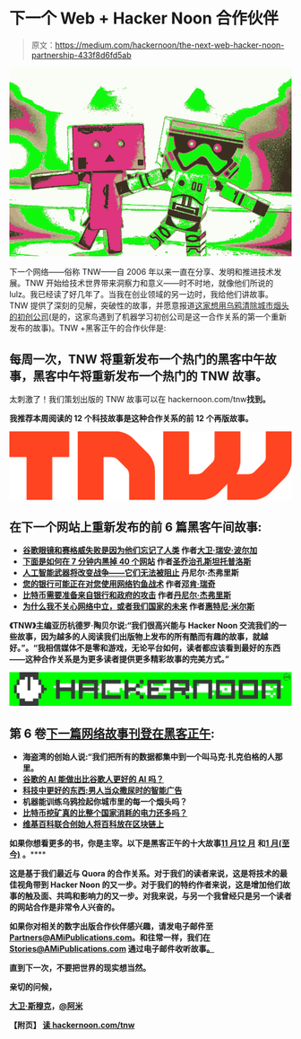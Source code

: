 # 下一个 Web + Hacker Noon 合作伙伴

> 原文：<https://medium.com/hackernoon/the-next-web-hacker-noon-partnership-433f8d6fd5ab>

![](img/b013f019f51c3954266ed6c80a8552c7.png)

下一个网络——俗称 TNW——自 2006 年以来一直在分享、发明和推进技术发展。TNW 开始给技术世界带来洞察力和意义——时不时地，就像他们所说的 lulz。我已经读了好几年了。当我在创业领域的另一边时，我给他们讲故事。TNW 提供了深刻的见解，突破性的故事，并愿意报道[这家想用乌鸦清除城市烟头的初创公司](https://thenextweb.com/artificial-intelligence/2017/10/06/1082787/#.tnw_QymiMkil)(是的，这家鸟遇到了机器学习初创公司是这一合作关系的第一个重新发布的故事)。TNW +黑客正午的合作伙伴是:

## 每周一次，TNW 将重新发布一个热门的黑客中午故事，黑客中午将重新发布一个热门的 TNW 故事。

太刺激了！我们策划出版的 TNW 故事可以在 hackernoon.com/tnw[](http://hackernoon.com/tnw)****找到。****

**我推荐本周阅读的 12 个科技故事是这种合作关系的前 12 个再版故事。**

**![](img/28d7f28ff7694839f5cb4841da67c24d.png)**

## **在下一个网站上重新发布的前 6 篇黑客午间故事:**

*   **[**谷歌眼镜和赛格威失败是因为他们忘记了人类**](https://thenextweb.com/syndication/2017/12/23/google-glass-segway-failed-forgot-humans/) 作者[大卫·瑞安·波尔加](https://medium.com/u/120eb8d22cf9?source=post_page-----433f8d6fd5ab--------------------------------)**
*   **[**下面是如何在 7 分钟内黑掉 40 个网站**](https://thenextweb.com/syndication/2017/12/25/heres-hack-40-websites-7-minutes/) 作者[圣乔治孔斯坦托普洛斯](https://medium.com/u/4c26a75f4164?source=post_page-----433f8d6fd5ab--------------------------------)**
*   **[**人工智能武器将改变战争——它们无法被阻止**](https://thenextweb.com/syndication/2018/01/03/ai-weapons-will-transform-war-cant-stopped/) 丹尼尔·杰弗里斯**
*   **[**您的银行可能正在对您使用网络钓鱼战术**](https://thenextweb.com/syndication/2017/12/25/bank-probably-using-phishing-tactics/) 作者[邓肯·瑞奇](https://medium.com/u/a6fcad104abf?source=post_page-----433f8d6fd5ab--------------------------------)**
*   **[**比特币需要准备来自银行和政府的攻击**](https://thenextweb.com/syndication/2017/12/26/bitcoin-needs-prepare-attack-banks-governments/) 作者[丹尼尔·杰弗里斯](https://medium.com/u/618a7c78c957?source=post_page-----433f8d6fd5ab--------------------------------)**
*   **[**为什么我不关心网络中立，或者我们国家的未来**](https://thenextweb.com/syndication/2017/12/13/dont-care-net-neutrality-countrys-future/) 作者[惠特尼·米尔斯](https://medium.com/u/d151cd4ba000?source=post_page-----433f8d6fd5ab--------------------------------)**

**《TNW》主编亚历杭德罗·陶贝尔说:“我们很高兴能与 Hacker Noon 交流我们的一些故事，因为越多的人阅读我们出版物上发布的所有酷而有趣的故事，就越好。”。“我相信媒体不是零和游戏，无论平台如何，读者都应该看到最好的东西——这种合作关系是为更多读者提供更多精彩故事的完美方式。”**

**[![](img/be0ca55ba73a573dce11effb2ee80d56.png)](http://hackernoon.com)**

## **第 6 卷[下一篇网络故事刊登在黑客正午](http://hackernoon.com/tnw):**

*   **海盗湾的创始人说:“我们把所有的数据都集中到一个叫马克·扎克伯格的人那里。**
*   **[**谷歌的 AI 能做出比谷歌人更好的 AI 吗？**](https://hackernoon.com/can-googles-ai-make-better-ai-than-the-googlers-947bd1464248)**
*   **[**科技中更好的东西:男人当众撒尿时的智能广告**](https://hackernoon.com/the-finer-things-in-tech-smart-ads-while-men-pee-in-public-50d93183e894)**
*   **机器能训练乌鸦捡起你城市里的每一个烟头吗？**
*   **[**比特币挖矿真的比整个国家消耗的电力还多吗？**](https://hackernoon.com/does-bitcoin-mining-really-consume-more-electricities-than-entire-countries-fde32e152941)**
*   **[**维基百科联合创始人将百科放在区块链上**](https://hackernoon.com/wikipedia-cofounder-to-put-the-encyclopedia-on-the-blockchain-b56d21901039)**

**如果你想看更多的书，你是主宰。以下是黑客正午的十大故事[**11 月**](https://hackernoon.com/archive/2017/11/20)**[**12 月**](https://hackernoon.com/archive/2017/12) **和**[**1 月(至今)**](https://hackernoon.com/archive/2018/01) **。******

****这是基于我们最近与 Quora 的合作关系。对于我们的读者来说，这是将技术的最佳视角带到 Hacker Noon 的又一步。对于我们的特约作者来说，这是增加他们故事的触及面、共鸣和影响力的又一步。对我来说，与另一个我曾经只是另一个读者的网站合作是非常令人兴奋的。****

****如果你对相关的数字出版合作伙伴感兴趣，请发电子邮件至 Partners@AMiPublications.com。和往常一样，我们在 Stories@AMiPublications.com 通过电子邮件收听故事[。](mailto:Stories@AMiPublications.com)****

****直到下一次，不要把世界的现实想当然。****

****亲切的问候，****

****[大卫·斯穆克](http://www.davidsmooke.net/)，[@阿米](http://twitter.com/ami)****

****【附页】 [**读 hackernoon.com/tnw**](http://hackernoon.com/tnw)****